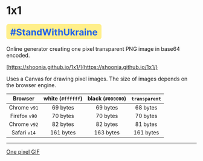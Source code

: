 # 1x1

[![Stand with Ukraine](https://raw.githubusercontent.com/vshymanskyy/StandWithUkraine/main/badges/StandWithUkraine.svg)](https://stand-with-ukraine.pp.ua/)

Online generator creating one pixel transparent PNG image in base64 encoded.

[https://shoonia.github.io/1x1/](https://shoonia.github.io/1x1/)

Uses a Canvas for drawing pixel images. The size of images depends on the browser engine.

| **Browser**   | white (`#ffffff`) | black (`#000000`) | `transparent` |
|:-------------:|:-----------------:|:-----------------:|:-----------:|
| Chrome `v91`  | 69 bytes          | 69 bytes          | 68 bytes    |
| Firefox `v90` | 70 bytes          | 70 bytes          | 70 bytes    |
| Chrome `v92`  | 82 bytes          | 82 bytes          | 81 bytes    |
| Safari `v14`  | 161 bytes         | 163 bytes         | 161 bytes   |

---

[One pixel GIF](https://shoonia.github.io/pixel-gif/)
